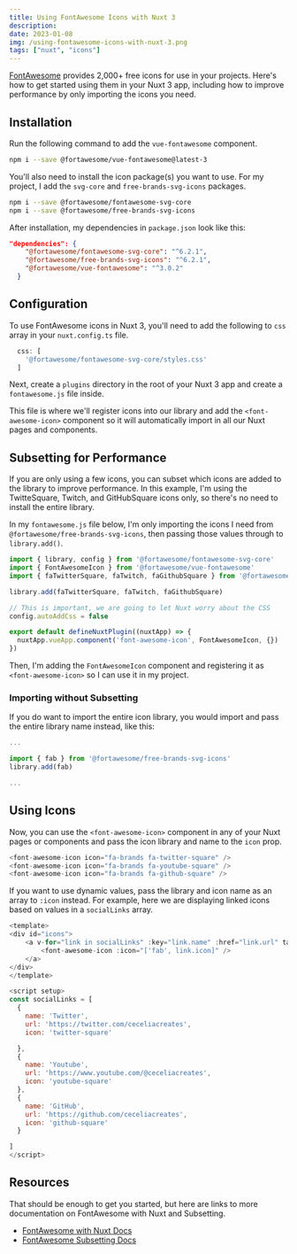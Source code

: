 ```yaml
---
title: Using FontAwesome Icons with Nuxt 3
description:
date: 2023-01-08
img: /using-fontawesome-icons-with-nuxt-3.png
tags: ["nuxt", "icons"]
---
```


[FontAwesome](https://fontawesome.com/) provides 2,000+ free icons for use in your projects. Here's how to get started using them in your Nuxt 3 app, including how to improve performance by only importing the icons you need.

## Installation

Run the following command to add the `vue-fontawesome` component.

```bash
npm i --save @fortawesome/vue-fontawesome@latest-3
```

You'll also need to install the icon package(s) you want to use. For my project, I add the `svg-core` and `free-brands-svg-icons` packages.

```bash
npm i --save @fortawesome/fontawesome-svg-core
npm i --save @fortawesome/free-brands-svg-icons
```

After installation, my dependencies in `package.json` look like this:

```json
"dependencies": {
    "@fortawesome/fontawesome-svg-core": "^6.2.1",
    "@fortawesome/free-brands-svg-icons": "^6.2.1",
    "@fortawesome/vue-fontawesome": "^3.0.2"
  }
```

## Configuration

To use FontAwesome icons in Nuxt 3, you'll need to add the following to `css` array in your `nuxt.config.ts` file.

```ts
  css: [
    '@fortawesome/fontawesome-svg-core/styles.css'
  ]
```

Next, create a `plugins` directory in the root of your Nuxt 3 app and create a `fontawesome.js` file inside.

This file is where we'll register icons into our library and add the `<font-awesome-icon>` component so it will automatically import in all our Nuxt pages and components.

## Subsetting for Performance

If you are only using a few icons, you can subset which icons are added to the library to improve performance. In this example, I'm using the TwitteSquare, Twitch, and GitHubSquare icons only, so there's no need to install the entire library.

In my `fontawesome.js` file below, I'm only importing the icons I need from `@fortawesome/free-brands-svg-icons`, then passing those values through to `library.add()`.

```js
import { library, config } from '@fortawesome/fontawesome-svg-core'
import { FontAwesomeIcon } from '@fortawesome/vue-fontawesome'
import { faTwitterSquare, faTwitch, faGithubSquare } from '@fortawesome/free-brands-svg-icons'

library.add(faTwitterSquare, faTwitch, faGithubSquare)

// This is important, we are going to let Nuxt worry about the CSS
config.autoAddCss = false

export default defineNuxtPlugin((nuxtApp) => {
  nuxtApp.vueApp.component('font-awesome-icon', FontAwesomeIcon, {})
})
```

Then, I'm adding the `FontAwesomeIcon` component and registering it as `<font-awesome-icon>` so I can use it in my project.

### Importing without Subsetting

If you do want to import the entire icon library, you would import and pass the entire library name instead, like this:

```js
...

import { fab } from '@fortawesome/free-brands-svg-icons'
library.add(fab)

...
```

## Using Icons

Now, you can use the `<font-awesome-icon>` component in any of your Nuxt pages or components and pass the icon library and name to the `icon` prop.

```js
<font-awesome-icon icon="fa-brands fa-twitter-square" />
<font-awesome-icon icon="fa-brands fa-youtube-square" />
<font-awesome-icon icon="fa-brands fa-github-square" />
```

If you want to use dynamic values, pass the library and icon name as an array to `:icon` instead. For example, here we are displaying linked icons based on values in a `socialLinks` array.

```js
<template>
<div id="icons">
    <a v-for="link in socialLinks" :key="link.name" :href="link.url" target="blank">
        <font-awesome-icon :icon="['fab', link.icon]" />
    </a>
</div>
</template>

<script setup>
const socialLinks = [
  {
    name: 'Twitter',
    url: 'https://twitter.com/ceceliacreates',
    icon: 'twitter-square'

  },
  {
    name: 'Youtube',
    url: 'https://www.youtube.com/@ceceliacreates',
    icon: 'youtube-square'
  },
  {
    name: 'GitHub',
    url: 'https://github.com/ceceliacreates',
    icon: 'github-square'
  }

]
</script>
```

## Resources

That should be enough to get you started, but here are links to more documentation on FontAwesome with Nuxt and Subsetting.

- [FontAwesome with Nuxt Docs](https://fontawesome.com/docs/web/use-with/vue/use-with#nuxt)
- [FontAwesome Subsetting Docs](https://fontawesome.com/docs/apis/javascript/icon-library#subsetting)
